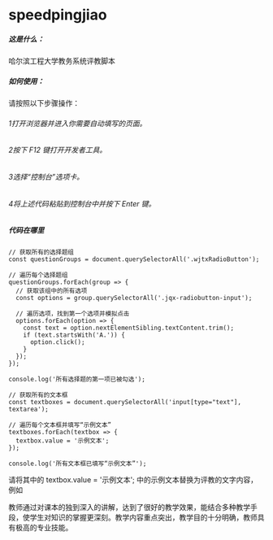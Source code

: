# speedpingjiao
##### 这是什么：

哈尔滨工程大学教务系统评教脚本

##### 如何使用：

请按照以下步骤操作：

###### 1打开浏览器并进入你需要自动填写的页面。

###### 2按下 F12 键打开开发者工具。

###### 3选择“控制台”选项卡。

###### 4将上述代码粘贴到控制台中并按下 Enter 键。

##### 代码在哪里

```
// 获取所有的选择题组
const questionGroups = document.querySelectorAll('.wjtxRadioButton');

// 遍历每个选择题组
questionGroups.forEach(group => {
  // 获取该组中的所有选项
  const options = group.querySelectorAll('.jqx-radiobutton-input');

  // 遍历选项，找到第一个选项并模拟点击
  options.forEach(option => {
    const text = option.nextElementSibling.textContent.trim();
    if (text.startsWith('A.')) {
      option.click();
    }
  });
});

console.log('所有选择题的第一项已被勾选');

// 获取所有的文本框
const textboxes = document.querySelectorAll('input[type="text"], textarea');

// 遍历每个文本框并填写“示例文本”
textboxes.forEach(textbox => {
  textbox.value = '示例文本';
});

console.log('所有文本框已填写“示例文本”');
```

请将其中的 textbox.value = '示例文本'; 中的示例文本替换为评教的文字内容，例如

教师通过对课本的独到深入的讲解，达到了很好的教学效果，能结合多种教学手段，使学生对知识的掌握更深刻。教学内容重点突出，教学目的十分明确，教师具有极高的专业技能。
